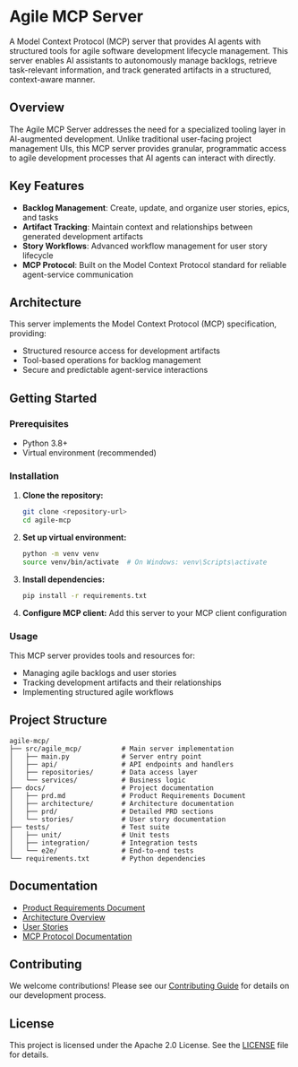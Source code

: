 # Agile MCP Server

A Model Context Protocol (MCP) server that provides AI agents with structured tools for agile software development lifecycle management. This server enables AI assistants to autonomously manage backlogs, retrieve task-relevant information, and track generated artifacts in a structured, context-aware manner.

## Overview

The Agile MCP Server addresses the need for a specialized tooling layer in AI-augmented development. Unlike traditional user-facing project management UIs, this MCP server provides granular, programmatic access to agile development processes that AI agents can interact with directly.

## Key Features

- **Backlog Management**: Create, update, and organize user stories, epics, and tasks
- **Artifact Tracking**: Maintain context and relationships between generated development artifacts  
- **Story Workflows**: Advanced workflow management for user story lifecycle
- **MCP Protocol**: Built on the Model Context Protocol standard for reliable agent-service communication

## Architecture

This server implements the Model Context Protocol (MCP) specification, providing:
- Structured resource access for development artifacts
- Tool-based operations for backlog management  
- Secure and predictable agent-service interactions

## Getting Started

### Prerequisites
- Python 3.8+
- Virtual environment (recommended)

### Installation

1. **Clone the repository:**
   ```bash
   git clone <repository-url>
   cd agile-mcp
   ```

2. **Set up virtual environment:**
   ```bash
   python -m venv venv
   source venv/bin/activate  # On Windows: venv\Scripts\activate
   ```

3. **Install dependencies:**
   ```bash
   pip install -r requirements.txt
   ```

4. **Configure MCP client:** Add this server to your MCP client configuration

### Usage

This MCP server provides tools and resources for:
- Managing agile backlogs and user stories
- Tracking development artifacts and their relationships
- Implementing structured agile workflows

## Project Structure

```
agile-mcp/
├── src/agile_mcp/          # Main server implementation
│   ├── main.py             # Server entry point
│   ├── api/                # API endpoints and handlers
│   ├── repositories/       # Data access layer
│   └── services/           # Business logic
├── docs/                   # Project documentation
│   ├── prd.md              # Product Requirements Document  
│   ├── architecture/       # Architecture documentation
│   ├── prd/                # Detailed PRD sections
│   └── stories/            # User story documentation
├── tests/                  # Test suite
│   ├── unit/               # Unit tests
│   ├── integration/        # Integration tests
│   └── e2e/                # End-to-end tests
└── requirements.txt        # Python dependencies
```

## Documentation

- [Product Requirements Document](docs/prd.md)
- [Architecture Overview](docs/architecture.md)
- [User Stories](docs/stories/)
- [MCP Protocol Documentation](docs/mcp/)

## Contributing

We welcome contributions! Please see our [Contributing Guide](CONTRIBUTING.md) for details on our development process.

## License

This project is licensed under the Apache 2.0 License. See the [LICENSE](LICENSE) file for details.